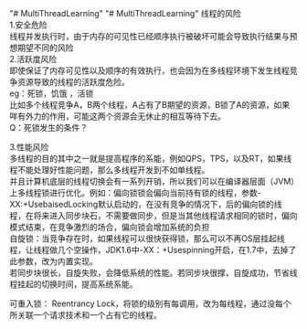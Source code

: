 "# MultiThreadLearning" 
"# MultiThreadLearning" 
线程的风险  
1.安全危险  
  线程并发执行时，由于内存的可见性已经顺序执行被破坏可能会导致执行结果与预想期望不同的风险  
2.活跃度风险  
  即使保证了内存可见性以及顺序的有效执行，也会因为在多线程环境下发生线程竞争资源导致的线程的活跃度危险。  
eg：死锁，饥饿 ，活锁  
比如多个线程竞争A，B两个线程，A占有了B期望的资源，B锁了A的资源，如果咩有外力的作用，可能这两个资源会无休止的相互等待下去。  
Q：死锁发生的条件？  

3.性能风险  
  多线程的目的其中之一就是提高程序的系能，例如QPS，TPS，以及RT，如果线程不能处理好性能问题，那么多线程开发到不如单线程。  
并且计算机底层的线程切换会有一系列开销，所以我们可以在编译器层面（JVM）上多线程锁进行优化。例如：偏向锁锁会偏向当前持有锁的线程，参数-XX:+UsebaisedLocking默认启动的，在没有竞争的情况下，后的偏向锁的线程，在将来进入同步块石，不需要做同步，但是当其他线程请求相同的锁时，偏向模式结束，在竞争激烈的场合，偏向锁会增加系统的负担  
自旋锁：当竞争存在时，如果线程可以很快获得锁，那么可以不再OS层挂起线程，让线程做几个空操作，JDK1.6中-XX：+Usespinning开启，在1.7中，去掉了此参数，改为内置实现。  
若同步块很长，自旋失败，会降低系统的性能。若同步块很撑，自旋成功，节省线程挂起的切换时间，提高系统系能。  

可重入锁： 
  Reentrancy Lock，将锁的级别有每调用，改为每线程，通过没每个所关联一个请求技术和一个占有它的线程。  


























